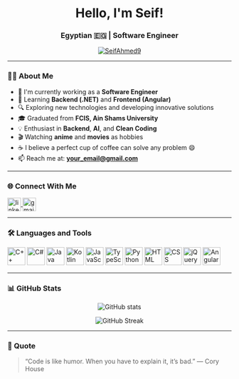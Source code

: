 <h1 align="center">Hello, I'm Seif!</h1>

<h3 align="center">Egyptian 🇪🇬 | Software Engineer</h3>

<p align="center">
  <a href="https://github.com/SeifAhmed9">
    <img src="https://komarev.com/ghpvc/?username=SeifAhmed9&label=Profile%20Views&color=0e75b6&style=flat" alt="SeifAhmed9" />
  </a>
</p>

---

### 👨‍💻 About Me

- 💼 I'm currently working as a **Software Engineer**  
- 🌱 Learning **Backend (.NET)** and **Frontend (Angular)**  
- 🔍 Exploring new technologies and developing innovative solutions  
- 🎓 Graduated from **FCIS, Ain Shams University**  
- 💡 Enthusiast in **Backend**, **AI**, and **Clean Coding**  
- 🎬 Watching **anime** and **movies** as hobbies  
- ☕ I believe a perfect cup of coffee can solve any problem 😄  
- 📫 Reach me at: **your_email@gmail.com**

---

### 🌐 Connect With Me
<p align="left">
  <a href="https://linkedin.com/in/yourlinkedin" target="blank">
    <img align="center" src="https://cdn.jsdelivr.net/gh/devicons/devicon/icons/linkedin/linkedin-original.svg" alt="linkedin" height="30" width="30" />
  </a>
  <a href="mailto:your_email@gmail.com">
    <img align="center" src="https://cdn-icons-png.flaticon.com/512/732/732200.png" alt="gmail" height="30" width="30" />
  </a>
</p>

---

### 🛠️ Languages and Tools

<p align="left">
  <img src="https://cdn.jsdelivr.net/gh/devicons/devicon/icons/cplusplus/cplusplus-original.svg" alt="C++" width="40" height="40"/>
  <img src="https://cdn.jsdelivr.net/gh/devicons/devicon/icons/csharp/csharp-original.svg" alt="C#" width="40" height="40"/>
  <img src="https://cdn.jsdelivr.net/gh/devicons/devicon/icons/java/java-original.svg" alt="Java" width="40" height="40"/>
  <img src="https://cdn.jsdelivr.net/gh/devicons/devicon/icons/kotlin/kotlin-original.svg" alt="Kotlin" width="40" height="40"/>
  <img src="https://cdn.jsdelivr.net/gh/devicons/devicon/icons/javascript/javascript-original.svg" alt="JavaScript" width="40" height="40"/>
  <img src="https://cdn.jsdelivr.net/gh/devicons/devicon/icons/typescript/typescript-original.svg" alt="TypeScript" width="40" height="40"/>
  <img src="https://cdn.jsdelivr.net/gh/devicons/devicon/icons/python/python-original.svg" alt="Python" width="40" height="40"/>
  <img src="https://cdn.jsdelivr.net/gh/devicons/devicon/icons/html5/html5-original.svg" alt="HTML" width="40" height="40"/>
  <img src="https://cdn.jsdelivr.net/gh/devicons/devicon/icons/css3/css3-original.svg" alt="CSS" width="40" height="40"/>
  <img src="https://cdn.jsdelivr.net/gh/devicons/devicon/icons/jquery/jquery-original.svg" alt="jQuery" width="40" height="40"/>
  <img src="https://cdn.jsdelivr.net/gh/devicons/devicon/icons/angularjs/angularjs-original.svg" alt="Angular" width="40" height="40"/>
</p>

---

### 📊 GitHub Stats

<p align="center">
  <img src="https://github-readme-stats.vercel.app/api?username=SeifAhmed9&show_icons=true&theme=radical" alt="GitHub stats" />
</p>

<p align="center">
  <img src="https://github-readme-streak-stats.herokuapp.com/?user=SeifAhmed9&theme=radical" alt="GitHub Streak" />
</p>

---

### 💬 Quote

> “Code is like humor. When you have to explain it, it’s bad.” — Cory House
